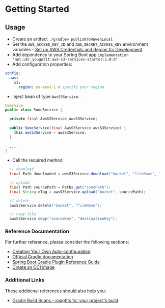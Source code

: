 # Getting Started

## Usage

* Create an artifact `./gradlew publishToMavenLocal`
* Set the `AWS_ACCESS_KEY_ID` and `AWS_SECRET_ACCESS_KEY` environment variables - [Set up AWS Credentials and Region for Development](https://docs.aws.amazon.com/sdk-for-java/v1/developer-guide/setup-credentials.html)
* Add dependency to your Spring Boot app `implementation 'net.ukr.yougetit:aws-s3-services-starter:1.0.0'`
* Add configuration properties:
```yaml
config:
  aws:
    s3:
      region: us-east-1 # specify your region
```
* Inject bean of type `AwsS3Service`:
```java
@Service
public class SomeService {

  private final AwsS3Service awsS3Service;
  
  public SomeService(final AwsS3Service awsS3Service) {
    this.awsS3Service = awsS3Service;
  }
  
  ...
}
```
* Call the required method
```java
  // download
  final Path downloaded = awsS3Service.download("bucket", "fileName", "destFolder");

  // upload
  final Path sourcePath = Paths.get("somePath");
  final String eTag = awsS3Service.upload("bucket", sourcePath);

  // delete
  awsS3Service.delete("bucket", "fileName");

  // copy file
  awsS3Service.copy("sourceKey", "destinationKey");
```

### Reference Documentation
For further reference, please consider the following sections:

* [Creating Your Own Auto-configuration](https://docs.spring.io/spring-boot/docs/current/reference/html/features.html#features.developing-auto-configuration)
* [Official Gradle documentation](https://docs.gradle.org)
* [Spring Boot Gradle Plugin Reference Guide](https://docs.spring.io/spring-boot/docs/3.0.1/gradle-plugin/reference/html/)
* [Create an OCI image](https://docs.spring.io/spring-boot/docs/3.0.1/gradle-plugin/reference/html/#build-image)

### Additional Links
These additional references should also help you:

* [Gradle Build Scans – insights for your project's build](https://scans.gradle.com#gradle)

